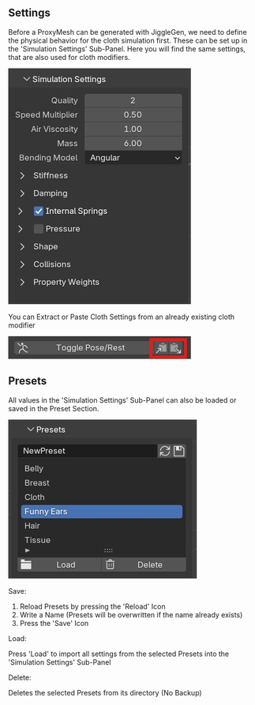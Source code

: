 ## Settings
Before a ProxyMesh can be generated with JiggleGen, we need to define the physical behavior for the cloth simulation first. These can be set up in the 'Simulation Settings' Sub-Panel. 
Here you will find the same settings, that are also used for cloth modifiers.


<img src="img/simulation_settings_01.jpg" alt="SimulationSettings">

You can Extract or Paste Cloth Settings from an already existing cloth modifier

<img src="img/simulation_settings_02.jpg" alt="Installationsdialog">

## Presets
All values in the 'Simulation Settings' Sub-Panel can also be loaded or saved in the Preset Section.

<img src="img/preset_01.jpg" alt="Presets">

Save:

1. Reload Presets by pressing the 'Reload' Icon
2. Write a Name (Presets will be overwritten if the name already exists)
3. Press the 'Save' Icon

Load:

Press 'Load' to import all settings from the selected Presets into the 'Simulation Settings' Sub-Panel

Delete:

Deletes the selected Presets from its directory (No Backup)

